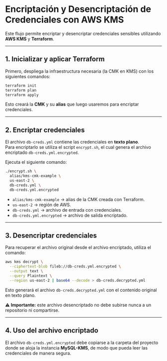 # Encriptación y Desencriptación de Credenciales con AWS KMS

Este flujo permite encriptar y desencriptar credenciales sensibles utilizando **AWS KMS** y **Terraform**.  

---

## 1. Inicializar y aplicar Terraform

Primero, despliega la infraestructura necesaria (la CMK en KMS) con los siguientes comandos:

```bash
terraform init
terraform plan
terraform apply
```

Esto creará la **CMK** y su **alias** que luego usaremos para encriptar credenciales.

---

## 2. Encriptar credenciales

El archivo `db-creds.yml` contiene las credenciales en **texto plano**.  
Para encriptarlo se utiliza el script `encrypt.sh`, el cual genera el archivo encriptado `db-creds.yml.encrypted`.  

Ejecuta el siguiente comando:

```bash
./encrypt.sh \
  alias/kms-cmk-example \
  us-east-2 \
  db-creds.yml \
  db-creds.yml.encrypted
```

- `alias/kms-cmk-example` → alias de la CMK creada con Terraform.  
- `us-east-2` → región de AWS.  
- `db-creds.yml` → archivo de entrada con credenciales.  
- `db-creds.yml.encrypted` → archivo de salida encriptado.  

---

## 3. Desencriptar credenciales

Para recuperar el archivo original desde el archivo encriptado, utiliza el comando:

```bash
aws kms decrypt \
  --ciphertext-blob fileb://db-creds.yml.encrypted \
  --output text \
  --query Plaintext \
  --region us-east-2 | base64 --decode > db-creds.decrypted.yml
```

Esto generará el archivo `db-creds.decrypted.yml` con el contenido original en texto plano.  

⚠️ **Importante:** este archivo desencriptado no debe subirse nunca a un repositorio ni compartirse.  

---

## 4. Uso del archivo encriptado

El archivo `db-creds.yml.encrypted` debe copiarse a la carpeta del proyecto donde se aloja la instancia **MySQL-KMS**, de modo que pueda leer las credenciales de manera segura.  

